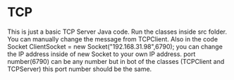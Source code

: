 # TCP
This is just a basic TCP Server Java code. Run the classes inside src folder. You can manually change the message from TCPClient. Also in the code Socket ClientSocket = new Socket("192.168.31.98",6790);
you can change the IP address inside of new Socket to your own IP address. port number(6790) can be any number but in bot of the classes (TCPClient and TCPServer) this port number should be the same.
